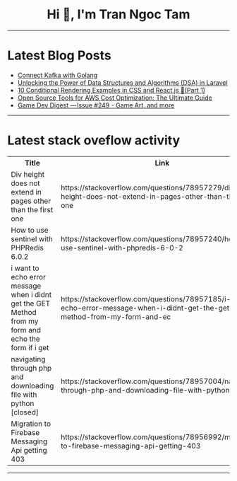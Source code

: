 <h1 align="center">Hi 👋, I'm Tran Ngoc Tam</h1>

---

# Latest Blog Posts 
<!-- BLOG-POST-LIST:START -->
- [Connect Kafka with Golang](https://dev.to/chauhoangminhnguyen/connect-kafka-with-golang-3h4d)
- [Unlocking the Power of Data Structures and Algorithms &lpar;DSA&rpar; in Laravel](https://dev.to/himanshudevl/unlocking-the-power-of-data-structures-and-algorithms-dsa-in-laravel-kb2)
- [10 Conditional Rendering Examples in CSS and React.js 🚀&lpar;Part 1&rpar;](https://dev.to/uicraft_by_pratik/10-conditional-rendering-examples-in-css-and-reactjs-part-1-2eij)
- [Open Source Tools for AWS Cost Optimization: The Ultimate Guide](https://dev.to/harman_diaz/open-source-tools-for-aws-cost-optimization-the-ultimate-guide-17je)
- [Game Dev Digest — Issue #249 - Game Art, and more](https://dev.to/gamedevdigest/game-dev-digest-issue-249-game-art-and-more-277j)
<!-- BLOG-POST-LIST:END -->

---

# Latest stack oveflow activity
<table>
  <tr><th>Title</th><th>Link</th></tr>
  <!-- STACKOVERFLOW:START --><tr><td>Div height does not extend in pages other than the first one</td><td>https://stackoverflow.com/questions/78957279/div-height-does-not-extend-in-pages-other-than-the-first-one</td></tr><tr><td>How to use sentinel with PHPRedis 6.0.2</td><td>https://stackoverflow.com/questions/78957240/how-to-use-sentinel-with-phpredis-6-0-2</td></tr><tr><td>i want to echo error message when i didnt get the GET Method from my form and echo the form if i get</td><td>https://stackoverflow.com/questions/78957185/i-want-to-echo-error-message-when-i-didnt-get-the-get-method-from-my-form-and-ec</td></tr><tr><td>navigating through php and downloading file with python [closed]</td><td>https://stackoverflow.com/questions/78957004/navigating-through-php-and-downloading-file-with-python</td></tr><tr><td>Migration to Firebase Messaging Api getting 403</td><td>https://stackoverflow.com/questions/78956992/migration-to-firebase-messaging-api-getting-403</td></tr><!-- STACKOVERFLOW:END -->
</table>

---



